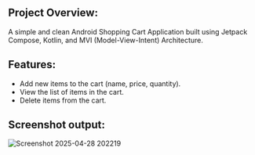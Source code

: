 ## Project Overview:
A simple and clean Android Shopping Cart Application built using Jetpack Compose, Kotlin, and MVI (Model-View-Intent) Architecture.

## Features:
- Add new items to the cart (name, price, quantity).
- View the list of items in the cart.
- Delete items from the cart.

## Screenshot output:
![Screenshot 2025-04-28 202219](https://github.com/user-attachments/assets/a59c4459-f9eb-4fb4-a7a7-68724747172e)
